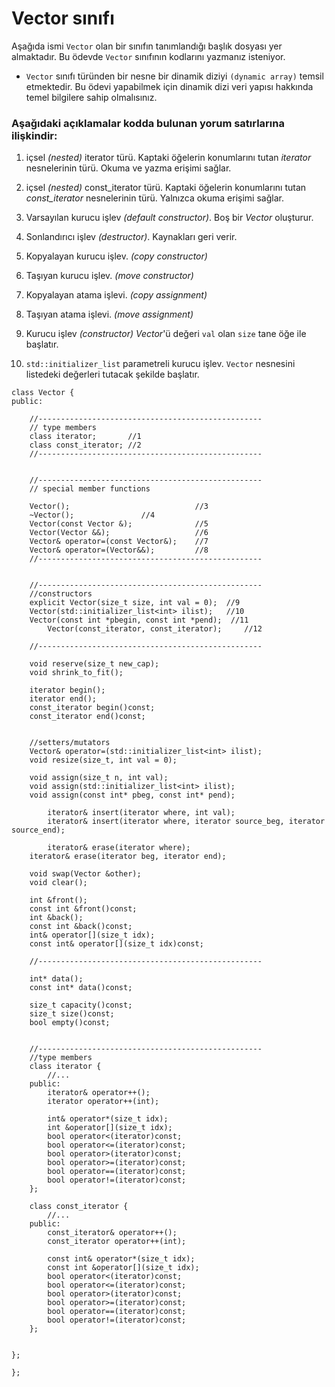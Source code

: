 # Vector sınıfı

Aşağıda ismi `Vector` olan bir sınıfın tanımlandığı başlık dosyası yer almaktadır. 
Bu ödevde `Vector` sınıfının kodlarını yazmanız isteniyor.
+ `Vector` sınıfı türünden bir nesne bir dinamik diziyi `(dynamic array)` temsil etmektedir. Bu ödevi yapabilmek için dinamik dizi veri yapısı hakkında temel bilgilere sahip olmalısınız.


### Aşağıdaki açıklamalar kodda bulunan yorum satırlarına ilişkindir:
1. içsel _(nested)_ iterator türü. Kaptaki öğelerin konumlarını tutan _iterator_ nesnelerinin türü. Okuma ve yazma erişimi sağlar.
2. içsel _(nested)_ const_iterator türü. Kaptaki öğelerin konumlarını tutan _const\_iterator_ nesnelerinin türü. Yalnızca okuma erişimi sağlar.

3. Varsayılan kurucu işlev _(default constructor)_. Boş bir _Vector_ oluşturur.
4. Sonlandırıcı işlev _(destructor)_. Kaynakları geri verir.
5. Kopyalayan kurucu işlev. _(copy constructor)_
6. Taşıyan kurucu işlev. _(move constructor)_
7. Kopyalayan atama işlevi. _(copy assignment)_
8. Taşıyan atama işlevi. _(move assignment)_
9. Kurucu işlev _(constructor)_ _Vector_'ü değeri `val` olan `size` tane öğe ile başlatır.
10. `std::initializer_list` parametreli kurucu işlev. `Vector` nesnesini listedeki değerleri tutacak şekilde başlatır. 

```
class Vector {
public:

	//--------------------------------------------------
	// type members
	class iterator;       //1
	class const_iterator; //2
	//--------------------------------------------------


	//--------------------------------------------------
	// special member functions

	Vector();                            //3
	~Vector();			     //4
	Vector(const Vector &);              //5
	Vector(Vector &&);                   //6
	Vector& operator=(const Vector&);    //7
	Vector& operator=(Vector&&);         //8
	//--------------------------------------------------


	//--------------------------------------------------
	//constructors
	explicit Vector(size_t size, int val = 0);  //9
	Vector(std::initializer_list<int> ilist);   //10
	Vector(const int *pbegin, const int *pend);  //11
        Vector(const_iterator, const_iterator);     //12

	//--------------------------------------------------

	void reserve(size_t new_cap);
	void shrink_to_fit();

	iterator begin();
	iterator end();
	const_iterator begin()const;
	const_iterator end()const;

	
	//setters/mutators
	Vector& operator=(std::initializer_list<int> ilist);
	void resize(size_t, int val = 0);
	
	void assign(size_t n, int val);
	void assign(std::initializer_list<int> ilist);
	void assign(const int* pbeg, const int* pend);

        iterator& insert(iterator where, int val);
        iterator& insert(iterator where, iterator source_beg, iterator source_end);

        iterator& erase(iterator where);
	iterator& erase(iterator beg, iterator end);

	void swap(Vector &other);
	void clear();

	int &front();
	const int &front()const;
	int &back();
	const int &back()const;
	int& operator[](size_t idx);
	const int& operator[](size_t idx)const;

	//--------------------------------------------------

	int* data();
	const int* data()const;

	size_t capacity()const;
	size_t size()const;
	bool empty()const;
	

	//--------------------------------------------------
	//type members
	class iterator {
		//...
	public:
		iterator& operator++();
		iterator operator++(int);
		
		int& operator*(size_t idx);
		int &operator[](size_t idx);
		bool operator<(iterator)const;
		bool operator<=(iterator)const;
		bool operator>(iterator)const;
		bool operator>=(iterator)const;
		bool operator==(iterator)const;
		bool operator!=(iterator)const;
	};

	class const_iterator {
		//...
	public:
		const_iterator& operator++();
		const_iterator operator++(int);

		const int& operator*(size_t idx);
		const int &operator[](size_t idx);
		bool operator<(iterator)const;
		bool operator<=(iterator)const;
		bool operator>(iterator)const;
		bool operator>=(iterator)const;
		bool operator==(iterator)const;
		bool operator!=(iterator)const;
	};


};
	
};
```
